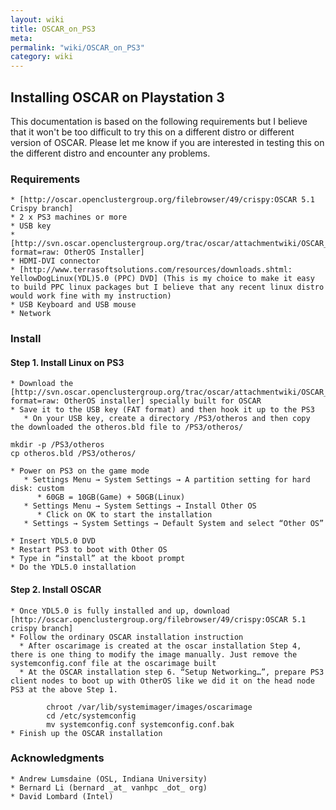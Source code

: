 ```yaml
---
layout: wiki
title: OSCAR_on_PS3
meta: 
permalink: "wiki/OSCAR_on_PS3"
category: wiki
---
```

<!-- Name: OSCAR_on_PS3 -->
<!-- Version: 6 -->
<!-- Author: dikim -->

## Installing OSCAR on Playstation 3

This documentation is based on the following requirements but I believe that it won't be too difficult to try this on a different distro or different version of OSCAR. Please let me know if you are interested in testing this on the different distro and encounter any problems.

### Requirements
    * [http://oscar.openclustergroup.org/filebrowser/49/crispy:OSCAR 5.1 Crispy branch]
    * 2 x PS3 machines or more
    * USB key
    * [http://svn.oscar.openclustergroup.org/trac/oscar/attachmentwiki/OSCAR_on_PS3/otheros.bld?format=raw: OtherOS Installer]
    * HDMI-DVI connector
    * [http://www.terrasoftsolutions.com/resources/downloads.shtml: YellowDogLinux(YDL)5.0 (PPC) DVD] (This is my choice to make it easy to build PPC linux packages but I believe that any recent linux distro would work fine with my instruction)
    * USB Keyboard and USB mouse
    * Network

### Install
#### Step 1. Install Linux on PS3
    * Download the [http://svn.oscar.openclustergroup.org/trac/oscar/attachmentwiki/OSCAR_on_PS3/otheros.bld?format=raw: OtherOS installer] specially built for OSCAR
    * Save it to the USB key (FAT format) and then hook it up to the PS3
       * On your USB key, create a directory /PS3/otheros and then copy the downloaded the otheros.bld file to /PS3/otheros/

    mkdir -p /PS3/otheros
    cp otheros.bld /PS3/otheros/

    * Power on PS3 on the game mode
       * Settings Menu → System Settings → A partition setting for hard disk: custom
          * 60GB = 10GB(Game) + 50GB(Linux)
       * Settings Menu → System Settings → Install Other OS
          * Click on OK to start the installation
       * Settings → System Settings → Default System and select “Other OS”

    * Insert YDL5.0 DVD
    * Restart PS3 to boot with Other OS
    * Type in “install” at the kboot prompt
    * Do the YDL5.0 installation

#### Step 2. Install OSCAR
    * Once YDL5.0 is fully installed and up, download [http://oscar.openclustergroup.org/filebrowser/49/crispy:OSCAR 5.1 crispy branch]
    * Follow the ordinary OSCAR installation instruction
      * After oscarimage is created at the oscar installation Step 4, there is one thing to modify the image manually. Just remove the systemconfig.conf file at the oscarimage built
      * At the OSCAR installation step 6. “Setup Networking…”, prepare PS3 client nodes to boot up with OtherOS like we did it on the head node PS3 at the above Step 1.

            chroot /var/lib/systemimager/images/oscarimage
            cd /etc/systemconfig
            mv systemconfig.conf systemconfig.conf.bak       
    * Finish up the OSCAR installation

### Acknowledgments
    * Andrew Lumsdaine (OSL, Indiana University)
    * Bernard Li (bernard _at_ vanhpc _dot_ org)
    * David Lombard (Intel)
